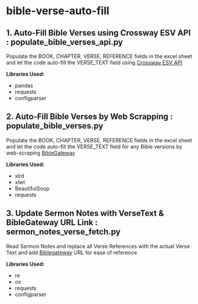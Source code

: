 # bible-verse-auto-fill

## 1. Auto-Fill Bible Verses using Crossway ESV API : populate_bible_verses_api.py

Populate the BOOK, CHAPTER, VERSE, REFERENCE fields in the excel sheet and let the code auto-fill the VERSE_TEXT field using [Crossway ESV API](https://api.esv.org/v3/passage/text/)

**Libraries Used:**  
- pandas
- requests
- configparser

## 2. Auto-Fill Bible Verses by Web Scrapping : populate_bible_verses.py

Populate the BOOK, CHAPTER, VERSE, REFERENCE fields in the excel sheet and let the code auto-fill the VERSE_TEXT field for any Bible versions by web-scraping [BibleGateway](https://www.biblegateway.com)

**Libraries Used:**  
- xlrd
- xlwt
- BeautifulSoup
- requests

## 3. Update Sermon Notes with VerseText & BibleGateway URL Link : sermon_notes_verse_fetch.py

Read Sermon Notes and replace all Verse References with the actual Verse Text and add [Biblegateway](https://www.biblegateway.com/) URL for ease of reference

**Libraries Used:**  
- re
- os
- requests
- configparser
